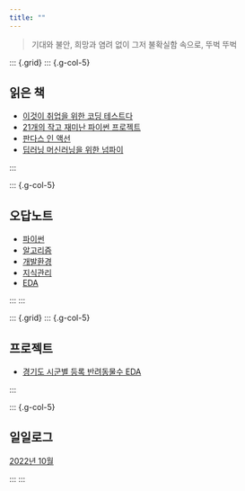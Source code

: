 ```yaml
---
title: ""
---
```


> 기대와 불안, 희망과 염려 없이 그저 불확실함 속으로, 뚜벅 뚜벅

::: {.grid}
::: {.g-col-5}

## 읽은 책

- [이것이 취업을 위한 코딩 테스트다](books/This_is_coding_test.md)
- [21개의 작고 재미난 파이썬 프로젝트](books/tiny_python_project.md)
- [판다스 인 액선](books/pandas_in_action.md)
- [딥러닝 머신러닝을 위한 넘파이](books/numpy_for_ml_dl.md)

:::

::: {.g-col-5}

## 오답노트

- [파이썬](review/python.md)
- [알고리즘](review/algorithm.md)
- [개발환경](review/de.md)
- [지식관리](review/pkm.md)
- [EDA](review/eda.md)

:::
:::

::: {.grid}
::: {.g-col-5}

## 프로젝트

- [경기도 시군별 등록 반려동물수 EDA](/project/2210_pet_choropleth.ipynb)

:::

::: {.g-col-5}

## 일일로그

[2022년 10월](blog/blog.md)

:::
:::
